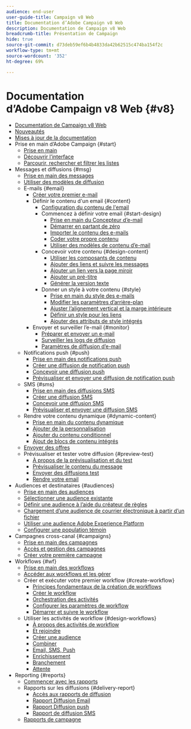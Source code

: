 ```yaml
---
audience: end-user
user-guide-title: Campaign v8 Web
title: Documentation d’Adobe Campaign v8 Web
description: Documentation de Campaign v8 Web
breadcrumb-title: Présentation de Campaign
hide: true
source-git-commit: d73deb59ef6b4b4833da42b62515c474ba154f2c
workflow-type: tm+mt
source-wordcount: '352'
ht-degree: 69%

---
```



# Documentation d’Adobe Campaign v8 Web {#v8}

+ [Documentation de Campaign v8 Web](campaign-web-home.md)
+ [Nouveautés](rn/whats-new.md)
+ [Mises à jour de la documentation](rn/documentation-updates.md)
+ Prise en main d’Adobe Campaign {#start}
   + [Prise en main](get-started/get-started.md)
   + [Découvrir l’interface](get-started/user-interface.md)
   + [Parcourir, rechercher et filtrer les listes](get-started/list-filters.md)
+ Messages et diffusions {#msg}
   + [Prise en main des messages](msg/gs-messages.md)
   + [Utiliser des modèles de diffusion](msg/delivery-template.md)
   + E-mails {#email}
      + [Créer votre premier e-mail](email/create-email.md)
      + Définir le contenu d&#39;un email {#content}
         + [Configuration du contenu de l&#39;email](content/edit-content.md)
         + Commencez à définir votre email {#start-design}
            + [Prise en main du Concepteur d’e-mail](content/get-started-email-designer.md)
            + [Démarrer en partant de zéro](content/create-email-content.md)
            + [Importer le contenu des e-mails](content/existing-content.md)
            + [Coder votre propre contenu](content/code-content.md)
            + [Utiliser des modèles de contenu d’e-mail](content/email-sample-templates.md)
         + Concevoir votre contenu {#design-content}
            + [Utiliser les composants de contenu](content/content-components.md)
            + [Ajouter des liens et suivre les messages](content/message-tracking.md)
            + [Ajouter un lien vers la page miroir](content/mirror-page.md)
            + [Ajouter un pré-titre](content/preheader.md)
            + [Générer la version texte](content/text-version-email.md)
         + Donner un style à votre contenu {#style}
            + [Prise en main du style des e-mails](content/get-started-email-style.md)
            + [Modifier les paramètres d’arrière-plan](content/backgrounds.md)
            + [Ajuster l’alignement vertical et la marge intérieure](content/alignment-and-padding.md)
            + [Définir un style pour les liens](content/styling-links.md)
            + [Ajouter des attributs de style intégrés](content/inline-styling.md)
      + Envoyer et surveiller l’e-mail {#monitor}
         + [Préparer et envoyer un e-mail](monitor/prepare-send.md)
         + [Surveiller les logs de diffusion](monitor/delivery-logs.md)
         + [Paramètres de diffusion d’e-mail](advanced-settings/delivery-settings.md)
   + Notifications push {#push}
      + [Prise en main des notifications push](push/gs-push.md)
      + [Créer une diffusion de notification push](push/create-push.md)
      + [Concevoir une diffusion push](push/content-push.md)
      + [Prévisualiser et envoyer une diffusion de notification push](push/send-push.md)
   + SMS {#sms}
      + [Prise en main des diffusions SMS](sms/gs-sms.md)
      + [Créer une diffusion SMS](sms/create-sms.md)
      + [Concevoir une diffusion SMS](sms/content-sms.md)
      + [Prévisualiser et envoyer une diffusion SMS](sms/send-sms.md)
   + Rendre votre contenu dynamique {#dynamic-content}
      + [Prise en main du contenu dynamique](personalization/gs-personalization.md)
      + [Ajouter de la personnalisation](personalization/personalize.md)
      + [Ajouter du contenu conditionnel](personalization/conditions.md)
      + [Ajout de blocs de contenu intégrés](personalization/content-blocks.md)
   + [Envoyer des offres](content/offers.md)
   + Prévisualiser et tester votre diffusion {#preview-test}
      + [À propos de la prévisualisation et du test](preview-test/preview-test.md)
      + [Prévisualiser le contenu du message](preview-test/preview-content.md)
      + [Envoyer des diffusions test](preview-test/proofs.md)
      + [Rendre votre email](preview-test/email-rendering.md)
+ Audiences et destinataires {#audiences}
   + [Prise en main des audiences](audience/about-audiences.md)
   + [Sélectionner une audience existante](audience/add-audience.md)
   + [Définir une audience à l’aide du créateur de règles](audience/segment-builder.md)
   + [Chargement d’une audience de courrier électronique à partir d’un fichier](audience/file-audience.md)
   + [Utiliser une audience Adobe Experience Platform](audience/aep-audience.md)
   + [Configurer une population témoin](audience/control-group.md)
+ Campagnes cross-canal {#campaigns}
   + [Prise en main des campagnes](campaigns/gs-campaigns.md)
   + [Accès et gestion des campagnes](campaigns/manage-campaigns.md)
   + [Créer votre première campagne](campaigns/create-campaigns.md)
+ Workflows {#wf}
   + [Prise en main des workflows](workflows/gs-workflows.md)
   + [Accéder aux workflows et les gérer](workflows/access-monitor.md)
   + Créer et exécuter votre premier workflow {#create-workflow}
      + [Principes fondamentaux de la création de workflows](workflows/gs-workflow-creation.md)
      + [Créer le workflow](workflows/create-workflow.md)
      + [Orchestration des activités](workflows/orchestrate-activities.md)
      + [Configurer les paramètres de workflow](workflows/workflow-settings.md)
      + [Démarrer et suivre le workflow](workflows/start-monitor-workflows.md)
   + Utiliser les activités de workflow {#design-workflows}
      + [À propos des activités de workflow](workflows/activities/about-activities.md)
      + [Et rejoindre](workflows/activities/and-join.md)
      + [Créer une audience](workflows/activities/build-audience.md)
      + [Combiner](workflows/activities/combine.md)
      + [Email, SMS, Push](workflows/activities/channels.md)
      + [Enrichissement](workflows/activities/enrichment.md)
      + [Branchement](workflows/activities/fork.md)
      + [Attente](workflows/activities/wait.md)
+ Reporting {#reports}
   + [Commencer avec les rapports](reporting/gs-reports.md)
   + Rapports sur les diffusions {#delivery-report}
      + [Accès aux rapports de diffusion](reporting/delivery-reports.md)
      + [Rapport Diffusion Email](reporting/email-report.md)
      + [Rapport Diffusion push](reporting/push-report.md)
      + [Rapport de diffusion SMS](reporting/sms-report.md)
   + [Rapports de campagne](reporting/campaign-reports.md)
